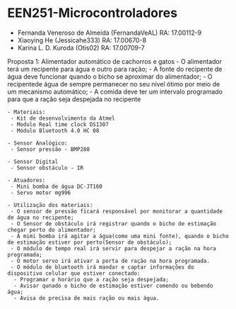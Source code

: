 # EEN251-Microcontroladores

- Fernanda Veneroso de Almeida (FernandaVeAL)   RA: 17.00112-9 
- Xiaoying He (Jessicahe333)                    RA: 17.00670-8
- Karina L. D. Kuroda (Otis02)                  RA: 17.00709-7

Proposta 1: Alimentador automático de cachorros e gatos 
	- O alimentador terá um recipente para água e outro para ração;
	- A fonte do recipente de água deve funcionar quando o bicho se aproximar do alimentador;
	- O recipentede água de sempre permanecer no seu nível ótimo por meio de um mecanismo automático; 
	- A comida deve ter um intervalo programado para que a ração seja despejada no recipente
	
	
	- Materiais:
	 - Kit de desenvolvimento da Atmel
	 - Modulo Real time clock DS1307
	 - Módulo Bluetooth 4.0 HC 08

	- Sensor Analógico:
	 - Sensor pressão - BMP280
	
	- Sensor Digital
	 - Sensor obstáculo - IR
	
	- Atuadores:
	 - Mini bomba de água DC-JT160
	 - Servo motor mg996
	
	- Utilização dos materiais:
	 - O sensor de pressão ficará responsável por monitorar a quantidade de água no recipente;
	 - O Sensor de obstáculo irá registrar quando o bicho de estimação chegar perto do alimentador;
	 - A mimi bomba irá agitar a água(como uma mini fonte), quando o bicho de estimação estiver por perto(Sensor de obstáculo);
	 - O módulo de tempo real irá servir para despejar a ração na hora programada;
	 - O motor servo irá ativar a porta de ração na hora programada.
	 - O módulo de bluetooth irá mandar e captar informações do dispositivo celular que estiver conectado:
      - Programar o horário que a ração seja despejada; 
      - Avisar qunado o bicho de estimação estiver comendo ou bebendo água; 
      - Avisa de precisa de mais ração ou mais água.
	
